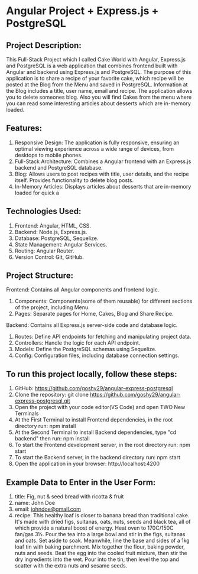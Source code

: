 # Angular Project + Express.js + PostgreSQL
## Project Description:
This Full-Stack Project which I called Cake World with Angular, Express.js and PostgreSQL is a web application that combines frontend built with Angular and backend using Express.js and PostgreSQL. Тhe purpose of this application is to share a recipe of your favorite cake, which recipe will be posted at the Blog from the Menu and saved in PostgreSQL. Information at the Blog includes a title, user name, email and recipe. The application allows you to delete someones blog. Also you will find Cakes from the menu where you can read some interesting articles about desserts which are in-memory loaded.

## Features:
1. Responsive Design: The application is fully responsive, ensuring an optimal viewing experience across a wide range of devices, from desktops to mobile phones.
2. Full-Stack Architecture: Combines a Angular frontend with an Express.js backend and PostgreSQL database.
3. Blog: Allows users to post recipes with title, user details, and the recipe itself. Provides functionality to delete blog posts.
4. In-Memory Articles: Displays articles about desserts that are in-memory loaded for quick a

## Technologies Used:
1. Frontend: Angular, HTML, CSS.
2. Backend: Node.js, Express.js.
3. Database: PostgreSQL, Sequelize.
4. State Management: Angular Services.
5. Routing: Angular Router.
6. Version Control: Git, GitHub.

## Project Structure:
Frontend: Contains all Angular components and frontend logic.
  1. Components: Components(some of them reusable) for different sections of the project, including Menu.
  2. Pages: Separate pages for Home, Cakes, Blog and Share Recipe.

Backend: Contains all Express.js server-side code and database logic.
  1. Routes: Define API endpoints for fetching and manipulating project data.
  2. Controllers: Handle the logic for each API endpoint.
  3. Models: Define the PostgreSQL schemas using Sequelize.
  4. Config: Configuration files, including database connection settings.

## To run this project locally, follow these steps:
1. GitHub: https://github.com/goshy29/angular-express-postgresql
2. Clone the repository: git clone https://github.com/goshy29/angular-express-postgresql.git
3. Open the project with your code editor(VS Code) and open TWO New Terminals
4. At the First Terminal to install Frontend dependencies, in the root directory run: npm install       
5. At the Second Terminal to install Backend dependencies, type "cd backend" then run: npm install   
6. To start the Frontend development server, in the root directory run: npm start    
7. To start the Backend server, in the backend directory run: npm start
8. Open the application in your browser: http://localhost:4200

## Example Data to Enter in the User Form: 
1. title: Fig, nut & seed bread with ricotta & fruit
2. name: John Doe
3. email: johndoe@gmail.com
4. recipe: This healthy loaf is closer to banana bread than traditional cake. It's made with dried figs, sultanas, oats, nuts, seeds and black tea, all of which provide a natural boost of energy. Heat oven to 170C/150C fan/gas 3½. Pour the tea into a large bowl and stir in the figs, sultanas and oats. Set aside to soak. Meanwhile, line the base and sides of a 1kg loaf tin with baking parchment. Mix together the flour, baking powder, nuts and seeds. Beat the egg into the cooled fruit mixture, then stir the dry ingredients into the wet. Pour into the tin, then level the top and scatter with the extra nuts and sesame seeds.
